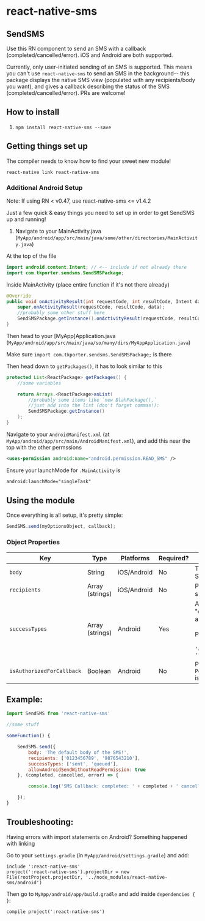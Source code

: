 # react-native-sms

## SendSMS
Use this RN component to send an SMS with a callback (completed/cancelled/error). iOS and Android are both supported.

Currently, only user-initiated sending of an SMS is supported. This means you can't use `react-native-sms` to send an SMS in the background-- this package displays the native SMS view (populated with any recipients/body you want), and gives a callback describing the status of the SMS (completed/cancelled/error). PRs are welcome!

## How to install
1. `npm install react-native-sms --save`

## Getting things set up

The compiler needs to know how to find your sweet new module!

`react-native link react-native-sms`

### Additional Android Setup

Note: If using RN < v0.47, use react-native-sms <= v1.4.2

Just a few quick & easy things you need to set up in order to get SendSMS up and running!

1. Navigate to your MainActivity.java (`MyApp/android/app/src/main/java/some/other/directories/MainActivity.java`)


At the top of the file
```Java
import android.content.Intent; // <-- include if not already there
import com.tkporter.sendsms.SendSMSPackage;
```

Inside MainActivity (place entire function if it's not there already)
```Java
@Override
public void onActivityResult(int requestCode, int resultCode, Intent data) {
	super.onActivityResult(requestCode, resultCode, data);
	//probably some other stuff here
	SendSMSPackage.getInstance().onActivityResult(requestCode, resultCode, data);
}
```

Then head to your [MyApp]Application.java (`MyApp/android/app/src/main/java/so/many/dirs/MyAppApplication.java`)

Make sure `import com.tkporter.sendsms.SendSMSPackage;` is there

Then head down to `getPackages()`, it has to look similar to this
```Java
protected List<ReactPackage> getPackages() {
	//some variables

	return Arrays.<ReactPackage>asList(
		//probably some items like `new BlahPackage(),`
		//just add into the list (don't forget commas!):
		SendSMSPackage.getInstance()
	);
}
```

Navigate to your `AndroidManifest.xml` (at `MyApp/android/app/src/main/AndroidManifest.xml`), and add this near the top with the other permssions
```XML
<uses-permission android:name="android.permission.READ_SMS" />
```

Ensure your launchMode for `.MainActivity` is
```XML
android:launchMode="singleTask"
```

## Using the module

Once everything is all setup, it's pretty simple:
```JavaScript
SendSMS.send(myOptionsObject, callback);
```

### Object Properties
|Key|Type|Platforms|Required?|Description|
|-|-|-|-|-|
| `body` | String | iOS/Android | No | The text that shows by default when the SMS is initiated |
| `recipients` | Array (strings) | iOS/Android | No | Provides the phone number recipients to show by default |
| `successTypes` | Array (strings) | Android | Yes | An array of types that would trigger a "completed" response when using android <br/><br/> Possible values: <br/><br/> `'all' 'inbox' 'sent' 'draft' 'outbox' 'failed' 'queued'` |
| `isAuthorizedForCallback` | Boolean | Android | No | Pass `true` **only** in case `PermissionsAndroid.PERMISSIONS.READ_SMS` is `GRANTED` |

## Example:

```JavaScript
import SendSMS from 'react-native-sms'

//some stuff

someFunction() {

	SendSMS.send({
		body: 'The default body of the SMS!',
		recipients: ['0123456789', '9876543210'],
		successTypes: ['sent', 'queued'],
		allowAndroidSendWithoutReadPermission: true
	}, (completed, cancelled, error) => {

		console.log('SMS Callback: completed: ' + completed + ' cancelled: ' + cancelled + 'error: ' + error);

	});
}
```

## Troubleshooting:

Having errors with import statements on Android? Something happened with linking

Go to your `settings.gradle` (in `MyApp/android/settings.gradle`) and add:
```
include ':react-native-sms'
project(':react-native-sms').projectDir = new File(rootProject.projectDir, '../node_modules/react-native-sms/android')
```

Then go to `MyApp/android/app/build.gradle` and add inside `dependencies { }`:
```
compile project(':react-native-sms')
```
